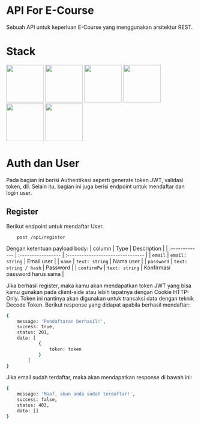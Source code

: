 # API For E-Course
Sebuah API untuk keperluan E-Course yang menggunakan arsitektur REST. 

# Stack
<a href='https://www.typescriptlang.org/'><img src='https://encrypted-tbn0.gstatic.com/images?q=tbn:ANd9GcRYsxxlP9vnPockAeIRH_AbcNovXTSOIgcO9m6vfdGebA&s' width="100"></a>
<a href='https://nodejs.org'><img src='https://cdn.freebiesupply.com/logos/thumbs/2x/nodejs-1-logo.png' width="100"></a>
<a href='https://www.mysql.com'><img src='https://www.vectorlogo.zone/logos/mysql/mysql-ar21.png' width="100"></a>
<a href='https://expressjs.com'><img src='https://upload.wikimedia.org/wikipedia/commons/6/64/Expressjs.png' width="100"></a>
<a href='https://sequelize.org'><img src='https://google.github.io/sqlcommenter/images/sequelize-logo.png' width="100"></a>
<a href='https://nodemon.io/'><img src='https://encrypted-tbn0.gstatic.com/images?q=tbn:ANd9GcSMds6bPjl6K_7GczdFMVR6HCB-fJP0otyLaLjsXKQHHQ&s' width="100"></a>

# Auth dan User
Pada bagian ini berisi Authentikasi seperti generate token JWT, validasi token, dll. Selain itu, bagian ini juga berisi endpoint untuk mendaftar dan login user. 

## Register
Berikut endpoint untuk mendaftar User.
``` http
	post /api/register
```
Dengan ketentuan payload body: 
| column | Type     | Description                       |
| :------------- 	| :----------------- | :-------------------------------- 	|
| `email`   		| `email: string`		|	Email user  					|
| `name`			| `text: string`		|	Nama user 						|
| `password`		| `text: string / hash`	|	Password 						|
| `confirmPw`		| `text: string`		|	Konfirmasi password harus sama  |


Jika berhasil register, maka kamu akan mendapatkan token JWT yang bisa kamu gunakan pada client-side atau lebih tepatnya dengan Cookie HTTP-Only. Token ini nantinya akan digunakan untuk transaksi data dengan teknik Decode Token. Berikut response yang didapat apabila berhasil mendaftar:
``` bash
{
	message: 'Pendaftaran berhasil!',
	success: true,
	status: 201,
	data: [
			{
				token: token
			}
		]
}
```
Jika email sudah terdaftar, maka akan mendapatkan response di bawah ini: 
``` bash
{
	message: 'Maaf, akun anda sudah terdaftar!',
	success: false,
	status: 403,
	data: []
}
```